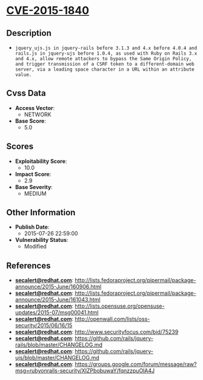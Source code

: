 
# [CVE-2015-1840](https://cve.mitre.org/cgi-bin/cvename.cgi?name=CVE-2015-1840)

## Description

- `jquery_ujs.js in jquery-rails before 3.1.3 and 4.x before 4.0.4 and rails.js in jquery-ujs before 1.0.4, as used with Ruby on Rails 3.x and 4.x, allow remote attackers to bypass the Same Origin Policy, and trigger transmission of a CSRF token to a different-domain web server, via a leading space character in a URL within an attribute value.`

## Cvss Data

- **Access Vector**:
  - NETWORK
- **Base Score**:
  - 5.0

## Scores

- **Exploitability Score**:
  - 10.0
- **Impact Score**:
  - 2.9
- **Base Severity**:
  - MEDIUM

## Other Information

- **Publish Date**:
  - 2015-07-26 22:59:00
- **Vulnerability Status**:
  - Modified

## References

- **secalert@redhat.com**: http://lists.fedoraproject.org/pipermail/package-announce/2015-June/160906.html
- **secalert@redhat.com**: http://lists.fedoraproject.org/pipermail/package-announce/2015-June/161043.html
- **secalert@redhat.com**: http://lists.opensuse.org/opensuse-updates/2015-07/msg00041.html
- **secalert@redhat.com**: http://openwall.com/lists/oss-security/2015/06/16/15
- **secalert@redhat.com**: http://www.securityfocus.com/bid/75239
- **secalert@redhat.com**: https://github.com/rails/jquery-rails/blob/master/CHANGELOG.md
- **secalert@redhat.com**: https://github.com/rails/jquery-ujs/blob/master/CHANGELOG.md
- **secalert@redhat.com**: https://groups.google.com/forum/message/raw?msg=rubyonrails-security/XIZPbobuwaY/fqnzzpuOlA4J
